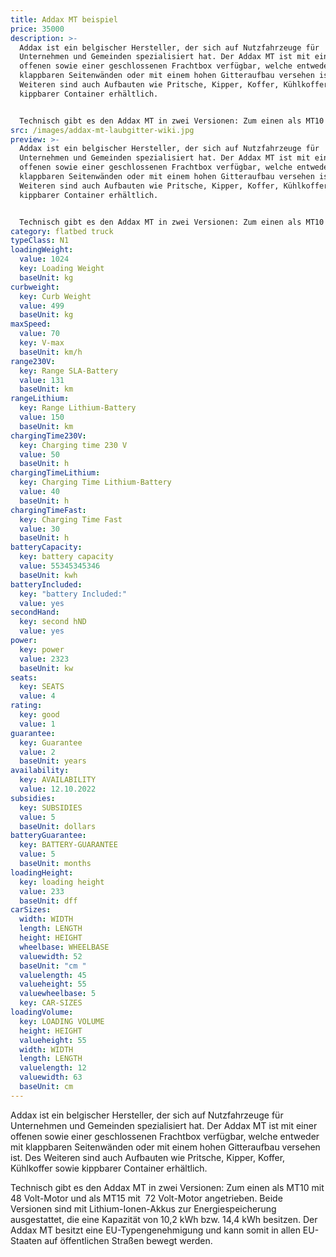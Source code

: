 ```yaml
---
title: Addax MT beispiel
price: 35000
description: >-
  Addax ist ein belgischer Hersteller, der sich auf Nutzfahrzeuge für
  Unternehmen und Gemeinden spezialisiert hat. Der Addax MT ist mit einer
  offenen sowie einer geschlossenen Frachtbox verfügbar, welche entweder mit
  klappbaren Seitenwänden oder mit einem hohen Gitteraufbau versehen ist. Des
  Weiteren sind auch Aufbauten wie Pritsche, Kipper, Koffer, Kühlkoffer sowie
  kippbarer Container erhältlich.


  Technisch gibt es den Addax MT in zwei Versionen: Zum einen als MT10 mit 48 Volt-Motor und als MT15 mit  72 Volt-Motor angetrieben. Beide Versionen sind mit Lithium-Ionen-Akkus zur Energiespeicherung ausgestattet, die eine Kapazität von 10,2 kWh bzw. 14,4 kWh besitzen. Der Addax MT besitzt eine EU-Typengenehmigung und kann somit in allen EU-Staaten auf öffentlichen Straßen bewegt werden.
src: /images/addax-mt-laubgitter-wiki.jpg
preview: >-
  Addax ist ein belgischer Hersteller, der sich auf Nutzfahrzeuge für
  Unternehmen und Gemeinden spezialisiert hat. Der Addax MT ist mit einer
  offenen sowie einer geschlossenen Frachtbox verfügbar, welche entweder mit
  klappbaren Seitenwänden oder mit einem hohen Gitteraufbau versehen ist. Des
  Weiteren sind auch Aufbauten wie Pritsche, Kipper, Koffer, Kühlkoffer sowie
  kippbarer Container erhältlich.


  Technisch gibt es den Addax MT in zwei Versionen: Zum einen als MT10 mit 48 Volt-Motor und als MT15 mit  72 Volt-Motor angetrieben. Beide Versionen sind mit Lithium-Ionen-Akkus zur Energiespeicherung ausgestattet, die eine Kapazität von 10,2 kWh bzw. 14,4 kWh besitzen. Der Addax MT besitzt eine EU-Typengenehmigung und kann somit in allen EU-Staaten auf öffentlichen Straßen bewegt werden.
category: flatbed truck
typeClass: N1
loadingWeight:
  value: 1024
  key: Loading Weight
  baseUnit: kg
curbweight:
  key: Curb Weight
  value: 499
  baseUnit: kg
maxSpeed:
  value: 70
  key: V-max
  baseUnit: km/h
range230V:
  key: Range SLA-Battery
  value: 131
  baseUnit: km
rangeLithium:
  key: Range Lithium-Battery
  value: 150
  baseUnit: km
chargingTime230V:
  key: Charging time 230 V
  value: 50
  baseUnit: h
chargingTimeLithium:
  key: Charging Time Lithium-Battery
  value: 40
  baseUnit: h
chargingTimeFast:
  key: Charging Time Fast
  value: 30
  baseUnit: h
batteryCapacity:
  key: battery capacity
  value: 55345345346
  baseUnit: kwh
batteryIncluded:
  key: "battery Included:"
  value: yes
secondHand:
  key: second hND
  value: yes
power:
  key: power
  value: 2323
  baseUnit: kw
seats:
  key: SEATS
  value: 4
rating:
  key: good
  value: 1
guarantee:
  key: Guarantee
  value: 2
  baseUnit: years
availability:
  key: AVAILABILITY
  value: 12.10.2022
subsidies:
  key: SUBSIDIES
  value: 5
  baseUnit: dollars
batteryGuarantee:
  key: BATTERY-GUARANTEE
  value: 5
  baseUnit: months
loadingHeight:
  key: loading height
  value: 233
  baseUnit: dff
carSizes:
  width: WIDTH
  length: LENGTH
  height: HEIGHT
  wheelbase: WHEELBASE
  valuewidth: 52
  baseUnit: "cm "
  valuelength: 45
  valueheight: 55
  valuewheelbase: 5
  key: CAR-SIZES
loadingVolume:
  key: LOADING VOLUME
  height: HEIGHT
  valueheight: 55
  width: WIDTH
  length: LENGTH
  valuelength: 12
  valuewidth: 63
  baseUnit: cm
---
```

Addax ist ein belgischer Hersteller, der sich auf Nutzfahrzeuge für Unternehmen und Gemeinden spezialisiert hat. Der Addax MT ist mit einer offenen sowie einer geschlossenen Frachtbox verfügbar, welche entweder mit klappbaren Seitenwänden oder mit einem hohen Gitteraufbau versehen ist. Des Weiteren sind auch Aufbauten wie Pritsche, Kipper, Koffer, Kühlkoffer sowie kippbarer Container erhältlich.

Technisch gibt es den Addax MT in zwei Versionen: Zum einen als MT10 mit 48 Volt-Motor und als MT15 mit  72 Volt-Motor angetrieben. Beide Versionen sind mit Lithium-Ionen-Akkus zur Energiespeicherung ausgestattet, die eine Kapazität von 10,2 kWh bzw. 14,4 kWh besitzen. Der Addax MT besitzt eine EU-Typengenehmigung und kann somit in allen EU-Staaten auf öffentlichen Straßen bewegt werden.